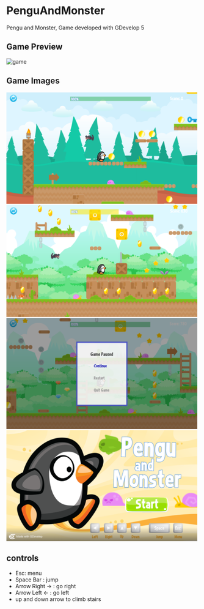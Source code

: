 # PenguAndMonster
Pengu and Monster, Game developed with GDevelop 5

## Game Preview
<img src="img/pengu-and-moster.gif" alt="game" width="700px">


## Game Images
<img src="img/pengu-and-moster-2.png" alt="game" width="500px">
<img src="img/pengu-and-moster-3.png" alt="game" width="500px">
<img src="img/pengu-and-moster-4.png" alt="game" width="500px">
<img src="img/pengu-and-moster-1.png" alt="game" width="500px">

## controls
- Esc: menu
- Space Bar : jump
- Arrow Right -> : go right
- Arrow Left <- : go left
- up and down arrow to climb stairs